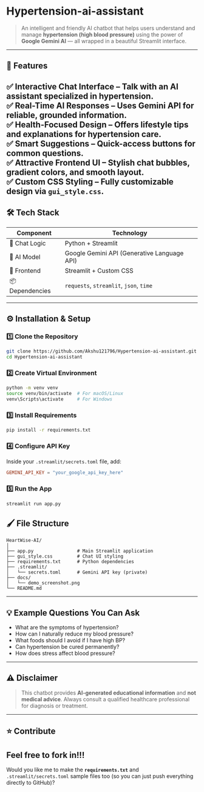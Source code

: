 # Hypertension-ai-assistant

> An intelligent and friendly AI chatbot that helps users understand and manage **hypertension (high blood pressure)** using the power of **Google Gemini AI** — all wrapped in a beautiful Streamlit interface.

---

## 🌟 Features

✅ **Interactive Chat Interface** – Talk with an AI assistant specialized in hypertension.  
✅ **Real-Time AI Responses** – Uses Gemini API for reliable, grounded information.  
✅ **Health-Focused Design** – Offers lifestyle tips and explanations for hypertension care.  
✅ **Smart Suggestions** – Quick-access buttons for common questions.  
✅ **Attractive Frontend UI** – Stylish chat bubbles, gradient colors, and smooth layout.  
✅ **Custom CSS Styling** – Fully customizable design via `gui_style.css`.  
---

## 🛠️ Tech Stack

| Component | Technology |
|------------|-------------|
| 💬 Chat Logic | Python + Streamlit |
| 🧩 AI Model | Google Gemini API (Generative Language API) |
| 🎨 Frontend | Streamlit + Custom CSS |
| 📦 Dependencies | `requests`, `streamlit`, `json`, `time` |

---

## ⚙️ Installation & Setup

### 1️⃣ Clone the Repository
```bash
git clone https://github.com/Akshu121796/Hypertension-ai-assistant.git
cd Hypertension-ai-assistant
````

### 2️⃣ Create Virtual Environment

```bash
python -m venv venv
source venv/bin/activate  # For macOS/Linux
venv\Scripts\activate     # For Windows
```

### 3️⃣ Install Requirements

```bash
pip install -r requirements.txt
```

### 4️⃣ Configure API Key

Inside your `.streamlit/secrets.toml` file, add:

```toml
GEMINI_API_KEY = "your_google_api_key_here"
```

### 5️⃣ Run the App

```bash
streamlit run app.py
```

## 🖌️ File Structure

```
HeartWise-AI/
│
├── app.py                # Main Streamlit application
├── gui_style.css         # Chat UI styling
├── requirements.txt      # Python dependencies
├── .streamlit/
│   └── secrets.toml      # Gemini API key (private)
├── docs/
│   └── demo_screenshot.png
└── README.md
```

---

## 💡 Example Questions You Can Ask

* What are the symptoms of hypertension?
* How can I naturally reduce my blood pressure?
* What foods should I avoid if I have high BP?
* Can hypertension be cured permanently?
* How does stress affect blood pressure?

---

## ⚠️ Disclaimer

> This chatbot provides **AI-generated educational information** and **not medical advice**.
> Always consult a qualified healthcare professional for diagnosis or treatment.

---

## ⭐ Contribute

Feel free to  fork in!!!
---

Would you like me to make the **`requirements.txt`** and `.streamlit/secrets.toml` sample files too (so you can just push everything directly to GitHub)?
```
